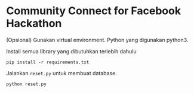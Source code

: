 # Community Connect for Facebook Hackathon

(Opsional) Gunakan virtual environment. Python yang digunakan python3.

Install semua library yang dibutuhkan terlebih dahulu

`pip install -r requirements.txt`

Jalankan `reset.py` untuk membuat database.

`python reset.py`